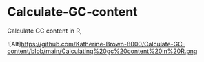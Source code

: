 # Calculate-GC-content
Calculate GC content in R,

![Alt]https://github.com/Katherine-Brown-8000/Calculate-GC-content/blob/main/Calculating%20gc%20content%20in%20R.png
